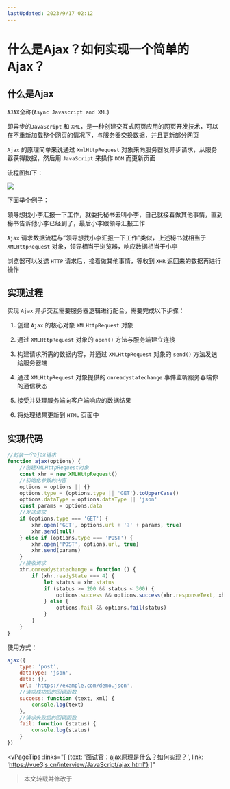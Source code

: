 ```yaml
---
lastUpdated: 2023/9/17 02:12
---
```


# 什么是Ajax？如何实现一个简单的Ajax？

## 什么是Ajax

`AJAX`全称(`Async Javascript and XML`)

即异步的`JavaScript` 和 `XML`，是一种创建交互式网页应用的网页开发技术，可以在不重新加载整个网页的情况下，与服务器交换数据，并且更新部分网页

`Ajax` 的原理简单来说通过 `XmlHttpRequest` 对象来向服务器发异步请求，从服务器获得数据，然后用 `JavaScript` 来操作 `DOM` 而更新页面

流程图如下：

![](https://namichong.obs.cn-south-1.myhuaweicloud.com/Blog/images/ajax-flow.png)

下面举个例子：

领导想找小李汇报一下工作，就委托秘书去叫小李，自己就接着做其他事情，直到秘书告诉他小李已经到了，最后小李跟领导汇报工作

`Ajax` 请求数据流程与“领导想找小李汇报一下工作”类似，上述秘书就相当于 `XMLHttpRequest` 对象，领导相当于浏览器，响应数据相当于小李

浏览器可以发送 `HTTP` 请求后，接着做其他事情，等收到 `XHR` 返回来的数据再进行操作

## 实现过程

实现 `Ajax` 异步交互需要服务器逻辑进行配合，需要完成以下步骤：

1. 创建 `Ajax` 的核心对象 `XMLHttpRequest` 对象

2. 通过 `XMLHttpRequest` 对象的 `open()` 方法与服务端建立连接

3. 构建请求所需的数据内容，并通过 `XMLHttpRequest` 对象的 `send()` 方法发送给服务器端

4. 通过 `XMLHttpRequest` 对象提供的 `onreadystatechange` 事件监听服务器端你的通信状态

5. 接受并处理服务端向客户端响应的数据结果

6. 将处理结果更新到 `HTML` 页面中

## 实现代码

```js
//封装一个ajax请求
function ajax(options) {
    //创建XMLHttpRequest对象
    const xhr = new XMLHttpRequest()
    //初始化参数的内容
    options = options || {}
    options.type = (options.type || 'GET').toUpperCase()
    options.dataType = options.dataType || 'json'
    const params = options.data
    //发送请求
    if (options.type === 'GET') {
        xhr.open('GET', options.url + '?' + params, true)
        xhr.send(null)
    } else if (options.type === 'POST') {
        xhr.open('POST', options.url, true)
        xhr.send(params)
    }
    //接收请求
    xhr.onreadystatechange = function () {
        if (xhr.readyState === 4) {
            let status = xhr.status
            if (status >= 200 && status < 300) {
                options.success && options.success(xhr.responseText, xhr.responseXML)
            } else {
                options.fail && options.fail(status)
            }
        }
    }
}
```

使用方式：

```js
ajax({
    type: 'post',
    dataType: 'json',
    data: {},
    url: 'https://example.com/demo.json',
    //请求成功后的回调函数
    success: function (text, xml) {
        console.log(text)
    },
    //请求失败后的回调函数
    fail: function (status) {
        console.log(status)
    }
})
```

<vPageTips :links="[
        {text: '面试官：ajax原理是什么？如何实现？', link: 'https://vue3js.cn/interview/JavaScript/ajax.html'}
    ]"
>本文转载并修改于</vPageTips>
